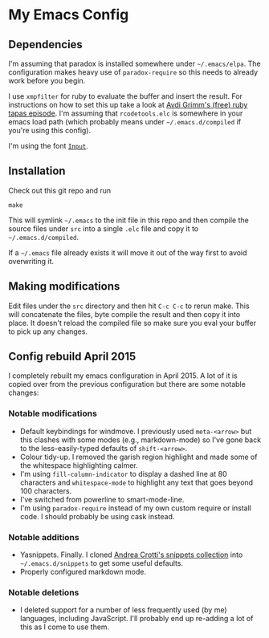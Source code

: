 # My Emacs Config #

## Dependencies ##

I'm assuming that paradox is installed somewhere under
`~/.emacs/elpa`. The configuration makes heavy use of
`paradox-require` so this needs to already work before you begin.

I use `xmpfilter` for ruby to evaluate the buffer and insert the
result. For instructions on how to set this up take a look at
[Avdi Grimm's (free) ruby tapas episode](http://devblog.avdi.org/2013/06/24/rubytapas-freebie-xmpfilter/).
I'm assuming that `rcodetools.elc` is somewhere in your emacs load
path (which probably means under `~/.emacs.d/compiled` if you're using
this config).

I'm using the font [`Input`](http://input.fontbureau.com/).

## Installation ##

Check out this git repo and run

    make

This will symlink `~/.emacs` to the init file in this repo and then
compile the source files under `src` into a single `.elc` file and
copy it to `~/.emacs.d/compiled`.

If a `~/.emacs` file already exists it will move it out of the way
first to avoid overwriting it.

## Making modifications ##

Edit files under the `src` directory and then hit `C-c C-c` to rerun
make. This will concatenate the files, byte compile the result and
then copy it into place. It doesn't reload the compiled file so make
sure you eval your buffer to pick up any changes.

## Config rebuild April 2015 ##

I completely rebuilt my emacs configuration in April 2015. A lot of it
is copied over from the previous configuration but there are some
notable changes:

### Notable modifications ###
* Default keybindings for windmove. I previously used `meta-<arrow>`
  but this clashes with some modes (e.g., markdown-mode) so I've gone
  back to the less-easily-typed defaults of `shift-<arrow>`.
* Colour tidy-up. I removed the garish region highlight and made some
  of the whitespace highlighting calmer.
* I'm using `fill-column-indicator` to display a dashed line at 80
  characters and `whitespace-mode` to highlight any text that goes
  beyond 100 characters.
* I've switched from powerline to smart-mode-line.
* I'm using `paradox-require` instead of my own custom require or
install code. I should probably be using cask instead.

### Notable additions ###
* Yasnippets. Finally. I cloned
  [Andrea Crotti's snippets collection](https://github.com/AndreaCrotti/yasnippet-snippets)
  into `~/.emacs.d/snippets` to get some useful defaults.
* Properly configured markdown mode.

### Notable deletions ###
* I deleted support for a number of less frequently used (by me) languages,
  including JavaScript. I'll probably end up re-adding a lot of this
  as I come to use them.
